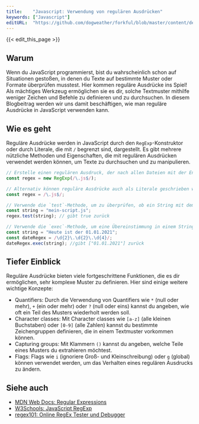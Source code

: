 ```yaml
---
title:    "Javascript: Verwendung von regulären Ausdrücken"
keywords: ["Javascript"]
editURL:  "https://github.com/dogweather/forkful/blob/master/content/de/javascript/using-regular-expressions.md"
---
```


{{< edit_this_page >}}

## Warum

Wenn du JavaScript programmierst, bist du wahrscheinlich schon auf Situationen gestoßen, in denen du Texte auf bestimmte Muster oder Formate überprüfen musstest. Hier kommen reguläre Ausdrücke ins Spiel! Als mächtiges Werkzeug ermöglichen sie es dir, solche Textmuster mithilfe weniger Zeichen und Befehle zu definieren und zu durchsuchen. In diesem Blogbeitrag werden wir uns damit beschäftigen, wie man reguläre Ausdrücke in JavaScript verwenden kann.

## Wie es geht

Reguläre Ausdrücke werden in JavaScript durch den `RegExp`-Konstruktor oder durch Literale, die mit `/` begrenzt sind, dargestellt. Es gibt mehrere nützliche Methoden und Eigenschaften, die mit regulären Ausdrücken verwendet werden können, um Texte zu durchsuchen und zu manipulieren.

```javascript
// Erstelle einen regulären Ausdruck, der nach allen Dateien mit der Endung `.js` sucht
const regex = new RegExp(/\.js$/);

// Alternativ können reguläre Ausdrücke auch als Literale geschrieben werden
const regex = /\.js$/;

// Verwende die `test`-Methode, um zu überprüfen, ob ein String mit dem regulären Ausdruck übereinstimmt
const string = "mein-script.js";
regex.test(string); // gibt true zurück

// Verwende die `exec`-Methode, um eine Übereinstimmung in einem String zu finden
const string = "Heute ist der 01.01.2021";
const dateRegex = /\d{2}\.\d{2}\.\d{4}/;
dateRegex.exec(string); //gibt ["01.01.2021"] zurück
```

## Tiefer Einblick

Reguläre Ausdrücke bieten viele fortgeschrittene Funktionen, die es dir ermöglichen, sehr komplexe Muster zu definieren. Hier sind einige weitere wichtige Konzepte:

- Quantifiers: Durch die Verwendung von Quantifiers wie `*` (null oder mehr), `+` (ein oder mehr) oder `?` (null oder eins) kannst du angeben, wie oft ein Teil des Musters wiederholt werden soll.
- Character classes: Mit Character classes wie `[a-z]` (alle kleinen Buchstaben) oder `[0-9]` (alle Zahlen) kannst du bestimmte Zeichengruppen definieren, die in einem Textmuster vorkommen können.
- Capturing groups: Mit Klammern `()` kannst du angeben, welche Teile eines Musters du extrahieren möchtest.
- Flags: Flags wie `i` (ignoriere Groß- und Kleinschreibung) oder `g` (global) können verwendet werden, um das Verhalten eines regulären Ausdrucks zu ändern.

## Siehe auch

- [MDN Web Docs: Regular Expressions](https://developer.mozilla.org/de/docs/Web/JavaScript/Guide/Regular_Expressions)
- [W3Schools: JavaScript RegExp](https://www.w3schools.com/js/js_regexp.asp)
- [regex101: Online RegEx Tester und Debugger](https://regex101.com/)